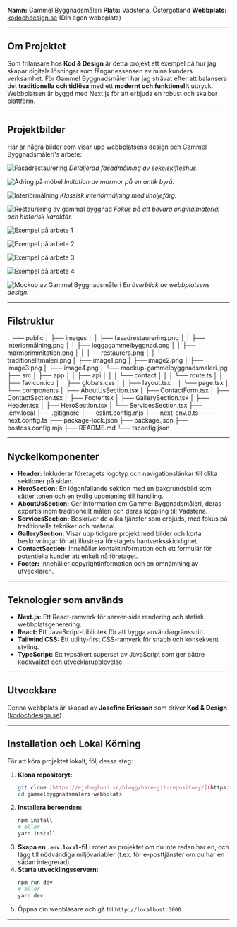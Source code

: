 **Namn:** Gammel Byggnadsmåleri
**Plats:** Vadstena, Östergötland
**Webbplats:** [kodochdesign.se](https://kodochdesign.se) (Din egen webbplats)

---

## Om Projektet

Som frilansare hos **Kod & Design** är detta projekt ett exempel på hur jag skapar digitala lösningar som fångar essensen av mina kunders verksamhet. För Gammel Byggnadsmåleri har jag strävat efter att balansera det **traditionella och tidlösa** med ett **modernt och funktionellt** uttryck. Webbplatsen är byggd med Next.js för att erbjuda en robust och skalbar plattform.

---

## Projektbilder

Här är några bilder som visar upp webbplatsens design och Gammel Byggnadsmåleri's arbete:

![Fasadrestaurering](public/images/fasadrestaurering.png)
*Detaljerad fasadmålning av sekelskifteshus.*

![Ådring på möbel](public/images/marmorimmitation.png)
*Imitation av marmor på en antik byrå.*

![Interiörmålning](public/images/interiormålning.png)
*Klassisk interiörmålning med linoljefärg.*

![Restaurering av gammal byggnad](public/images/restaurera.png)
*Fokus på att bevara originalmaterial och historisk karaktär.*

![Exempel på arbete 1](public/image1.png)

![Exempel på arbete 2](public/image2.png)

![Exempel på arbete 3](public/image3.png)

![Exempel på arbete 4](public/image4.png)

![Mockup av Gammel Byggnadsmåleri](public/mockup-gammelbyggnadsmaleri.jpg)
*En överblick av webbplatsens design.*

---

## Filstruktur

.
├── public
│   ├── images
│   │   ├── fasadrestaurering.png
│   │   ├── interiormålning.png
│   │   ├── loggagammelbyggnad.png
│   │   ├── marmorimmitation.png
│   │   ├── restaurera.png
│   │   └── traditionelltmaleri.png
│   ├── image1.png
│   ├── image2.png
│   ├── image3.png
│   ├── image4.png
│   └── mockup-gammelbyggnadsmaleri.jpg
├── src
│   ├── app
│   │   ├── api
│   │   │   └── contact
│   │   │       └── route.ts
│   │   ├── favicon.ico
│   │   ├── globals.css
│   │   ├── layout.tsx
│   │   └── page.tsx
│   └── components
│       ├── AboutUsSection.tsx
│       ├── ContactForm.tsx
│       ├── ContactSection.tsx
│       ├── Footer.tsx
│       ├── GallerySection.tsx
│       ├── Header.tsx
│       ├── HeroSection.tsx
│       └── ServicesSection.tsx
├── .env.local
├── .gitignore
├── eslint.config.mjs
├── next-env.d.ts
├── next.config.ts
├── package-lock.json
├── package.json
├── postcss.config.mjs
├── README.md
└── tsconfig.json


---

## Nyckelkomponenter

* **Header:** Inkluderar företagets logotyp och navigationslänkar till olika sektioner på sidan.
* **HeroSection:** En iögonfallande sektion med en bakgrundsbild som sätter tonen och en tydlig uppmaning till handling.
* **AboutUsSection:** Ger information om Gammel Byggnadsmåleri, deras expertis inom traditionellt måleri och deras koppling till Vadstena.
* **ServicesSection:** Beskriver de olika tjänster som erbjuds, med fokus på traditionella tekniker och material.
* **GallerySection:** Visar upp tidigare projekt med bilder och korta beskrivningar för att illustrera företagets hantverksskicklighet.
* **ContactSection:** Innehåller kontaktinformation och ett formulär för potentiella kunder att enkelt nå företaget.
* **Footer:** Innehåller copyrightinformation och en omnämning av utvecklaren.

---

## Teknologier som används

* **Next.js:** Ett React-ramverk för server-side rendering och statisk webbplatsgenerering.
* **React:** Ett JavaScript-bibliotek för att bygga användargränssnitt.
* **Tailwind CSS:** Ett utility-first CSS-ramverk för snabb och konsekvent styling.
* **TypeScript:** Ett typsäkert superset av JavaScript som ger bättre kodkvalitet och utvecklarupplevelse.

---

## Utvecklare

Denna webbplats är skapad av **Josefine Eriksson** som driver **Kod & Design** ([kodochdesign.se](https://kodochdesign.se)).

---

## Installation och Lokal Körning

För att köra projektet lokalt, följ dessa steg:

1.  **Klona repositoryt:**
    ```bash
    git clone [https://ejahoglund.se/blogg/bare-git-repository/](https://ejahoglund.se/blogg/bare-git-repository/)
    cd gammelbyggnadsmaleri-webbplats
    ```
2.  **Installera beroenden:**
    ```bash
    npm install
    # eller
    yarn install
    ```
3.  **Skapa en `.env.local`-fil** i roten av projektet om du inte redan har en, och lägg till nödvändiga miljövariabler (t.ex. för e-posttjänster om du har en sådan integrerad).
4.  **Starta utvecklingsservern:**
    ```bash
    npm run dev
    # eller
    yarn dev
    ```
5.  Öppna din webbläsare och gå till `http://localhost:3000`.

---

